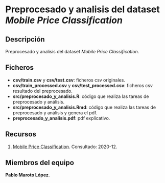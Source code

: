 # Preprocesado y analisis del dataset _Mobile Price Classification_

## Descripción

Preprocesado y analisis del dataset _Mobile Price Classification_.

## Ficheros

* **csv/train.csv** y **csv/test.csv**: ficheros csv originales.
* **csv/train_processed.csv** y **csv/test_processed.csv**: ficheros csv resultado del preprocesado.
* **src/preprocesado_y_analisis.R**: código que realiza las tareas de preprocesado y análisis.
* **src/preprocesado_y_analisis.Rmd**: código que realiza las tareas de preprocesado y análisis y genera el pdf.
* **preprocesado_y_analisis.pdf**: pdf explicativo.

## Recursos

1. [Mobile Price Classification](https://www.kaggle.com/iabhishekofficial/mobile-price-classification). Consultado: 2020-12.

## Miembros del equipo

**Pablo Maroto López**.
